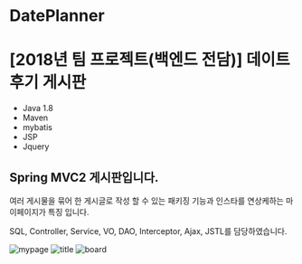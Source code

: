# DatePlanner
<h1>[2018년 팀 프로젝트(백엔드 전담)] 데이트 후기 게시판</h1>

- Java 1.8
- Maven
- mybatis
- JSP
- Jquery

<h2> Spring MVC2 게시판입니다.</h2>
<p>여러 게시물을 묶어 한 게시글로 작성 할 수 있는 패키징 기능과
인스타를 연상케하는 마이페이지가 특징 입니다.</p>

SQL, Controller, Service, VO, DAO, Interceptor, Ajax, JSTL를 담당하였습니다.


<img src="https://user-images.githubusercontent.com/34783191/111851076-55d24080-8955-11eb-94ce-6287c84ff640.png" alt="mypage"/>
<img src="https://user-images.githubusercontent.com/34783191/111851122-7d290d80-8955-11eb-9d47-18fe4ec6de2c.png" alt="title"/>
<img src="https://user-images.githubusercontent.com/34783191/111851246-da24c380-8955-11eb-8dd2-1e2d78cb95cb.png" alt="board"/>
